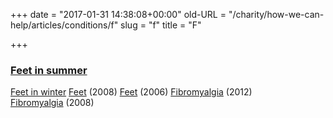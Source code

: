 +++
date = "2017-01-31 14:38:08+00:00"
old-URL = "/charity/how-we-can-help/articles/conditions/f"
slug = "f"
title = "F"

+++

### [Feet in summer](http://localhost/charity/how-we-can-help/articles/conditions/f/give-your-feet-a-break-this-summer/)
[Feet in winter](http://localhost/charity/how-we-can-help/articles/conditions/f/look-after-your-feet-winters-coming/)
[Feet](http://localhost/charity/how-we-can-help/articles/conditions/f/a-question-of-balance/) (2008)
[Feet](http://localhost/charity/how-we-can-help/articles/conditions/f/homeopathy-and-care-of-the-feet/) (2006)
[Fibromyalgia](http://localhost/charity/how-we-can-help/articles/conditions/f/switching-off-the-pain/) (2012)
[Fibromyalgia](http://localhost/charity/how-we-can-help/articles/conditions/f/fibromyalgia/) (2008)

